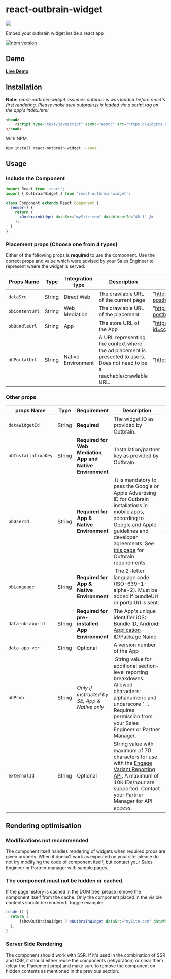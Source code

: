# react-outbrain-widget

![](https://github.com/outbrain/react-outbrain-widget/blob/master/ob-react.svg)

Embed your outbrain widget inside a react app

[![npm version](https://badge.fury.io/js/react-outbrain-widget.svg)](https://badge.fury.io/js/react-outbrain-widget)

## Demo

[**Live Demo**](https://codesandbox.io/s/outbrain-react-widget-example-yet94)

## Installation

**Note:** _react-outbrain-widget assumes outbrain.js was loaded before react's first rendering. Please make sure outbrain.js is loaded via a script tag on the app's index.html_

```html
<head>
	<script type="text/javascript" async="async" src="https://widgets.outbrain.com/outbrain.js"></script>
</head>
```

With NPM
```sh
npm install react-outbrain-widget --save
```

## Usage
### Include the Component

```jsx
import React from 'react';
import { OutbrainWidget } from 'react-outbrain-widget';

class Component extends React.Component {
  render() {
    return (
      <OutbrainWidget dataSrc="mySite.com" dataWidgetId="AR_1" />
    );
  }
}
```

### Placement props (Choose one from 4 types)
Either of the following props is **required** to use the component. Use the correct props and value which were advised by your Sales Engineer to represent where the widget is served.

Props Name | Type | Integration type | Description | Example
-|-|-|-|-
`dataSrc` | String | Direct Web | The crawlable URL of the current page | "http://www.webx0.com/2010/07/some-posthype-thoughts-about-flipboard.html"
`obContentUrl` | String | Web Mediation | The crawlable URL of the placement | "http://www.webx0.com/2010/07/some-posthype-thoughts-about-flipboard.html"
`obBundleUrl` | String | App | The store URL of the App | "https://play.google.com/store/apps/details?id=com.outbrain.app"
`obPortalUrl` | String | Native Environment | A URL representing the context where the ad placement is presented to users. Does not need to be a reachable/crawlable URL. | "http://www.chatPortal.com"

### Other props
props Name | Type | Requirement | Description | Example
-|-|-|-|-
`dataWidgetId` | String | **Required** | The widget ID as provided by Outbrain. | "JS_1"
`obInstallationKey` | String | **Required for Web Mediation, App and Native Environment** | Installation/partner key as provided by Outbrain. | "ABC1234567890"
`obUserId` | String | **Required for App & Native Environment** | It is mandatory to pass the Google or Apple Advertising ID for Outbrain installations in mobile apps, according to [Google](https://support.google.com/googleplay/android-developer/answer/6048248) and [Apple](https://developer.apple.com/library/prerelease/ios/documentation/AdSupport/Reference/ASIdentifierManager_Ref/index.html) guidelines and developer agreements. See [this page](http://developer.outbrain.com/google-and-apple-advertising-id/) for Outbrain requirements. | "EA7583CD-A667-48BC-B806-42ECB2B48606"
`obLanguage` | String | **Required for App & Native Environment** | The 2-letter language code (ISO-639-1-alpha-2). Must be added if bundleUrl or portalUrl is sent. | "en"
`data-ob-app-id`| String |**Required for pre-installed App Environment**| The App's unique identifier iOS: Bundle ID, Android: [Application ID/Package Name](https://developer.android.com/studio/build/application-id) |"com.outbrain.app"
`data-app-ver`| String | Optional | A version number of the App | "1.0.0"
`obPsub` | String | *Only if instructed by SE, App & Native only* | String value for additional section-level reporting breakdowns. Allowed characters: alphanumeric and underscore '_'. Requires permission from your Sales Engineer or Partner Manager. | "minus1"
`externalId` | String | Optional | String value with maximum of 70 characters for use with the [Engage Variant Reporting API](https://engagereportsapiexternalid.docs.apiary.io/#reference/reports/external-id-report). A maximum of 10K IDs/hour are supported. Contact your Partner Manager for API access. | "id123"


## Rendering optimisation
### Modifications not recommended
The component itself handles rendering of widgets when required props are given properly. When it doesn't work as expected on your site, please do not try modifying the code of component itself, but contact your Sales Engineer or Partner manager with sample pages.

### The component must not be hidden or cached.
If the page history is cached in the DOM tree, please remove the component itself from the cache. Only the component placed in the visible contents should be rendered.
Toggle example:
```jsx
render() {
  return (
      {showOutbrainWidget ? <OutbrainWidget dataSrc="mySite.com" dataWidgetId="AR_1" /> : null}
  );
}
```

### Server Side Rendering
The component should work with SSR.
If it's used in the combination of SSR and CSR, it should either reuse the components (rehydration) or clear them (clear the Placement prop) and make sure to remove the component on hidden contents as mentioned in the previous section.
